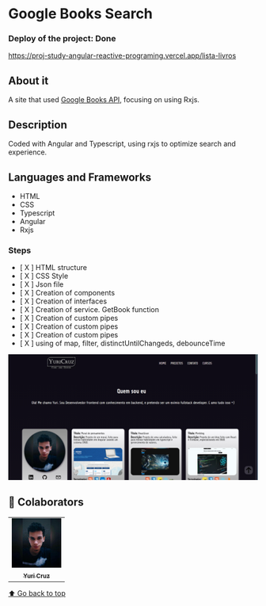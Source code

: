 # Google Books Search

<!---Esses são exemplos. Veja https://shields.io para outras pessoas ou para personalizar este conjunto de escudos. Você pode querer incluir dependências, status do projeto e informações de licença aqui--->
### Deploy of the project: Done
https://proj-study-angular-reactive-programing.vercel.app/lista-livros

## About it
A site that used <a href="https://developers.google.com/books/docs/overview?hl=pt-br">Google Books API</a>, focusing on using Rxjs.    

## Description
Coded with Angular and Typescript, using rxjs to optimize search and experience.

<div id='comeco'>
 </div>

## Languages and Frameworks
- HTML
- CSS
- Typescript
- Angular
- Rxjs

### Steps

- [ X ] HTML structure
- [ X ] CSS Style
- [ X ] Json file
- [ X ] Creation of components
- [ X ] Creation of interfaces
- [ X ] Creation of service. GetBook function 
- [ X ] Creation of custom pipes
- [ X ] Creation of custom pipes
- [ X ] Creation of custom pipes
- [ X ] using of map, filter, distinctUntilChangeds, debounceTime

<img src="https://raw.githubusercontent.com/YuriCF1/Portfolio-Dev/9e9423119a9fb7f25037c6aa2bd684f70990afc2/public/assets/img/example.png" alt="imagem do site">

## 🤝 Colaborators

<table>
  <tr>
    <td align="center">
      <a href="https://www.linkedin.com/in/yf19/">
        <img src="https://github.com/YuriCF1/YuriCF1/blob/main/99689063.jpg" width="100px;" alt="Foto do Yuri Cruz no GitHub"/><br>
        <sub>
          <b>Yuri Cruz</b>
        </sub>
      </a>
    </td>
 
</table>


[⬆ Go back to top](#comeco)<br>
